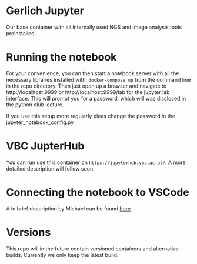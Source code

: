 # Gerlich Jupyter
Our base container with all internally used NGS and image analysis tools preinstalled.

# Running the notebook
For your convenience, you can then start a notebook server with all the necessary libraries installed with:
```docker-compose up``` from the command line in the repo directory.
Then just open up a browser and navigate to http://localhost:9999 or http://localhost:9999/lab for the jupyter lab interface. 
This will prompt you for a password, which will was disclosed in the python club lecture.

If you use this setup more regularly pleas change the password in the jupyter_notebook_config.py

# VBC JupterHub

You can run use this container on ```https://jupyterhub.vbc.ac.at/```. A more detailed description will follow soon.

# Connecting the notebook to VSCode 
A in brief description by Michael can be found [here](https://github.com/gerlichlab/python_club_seq_formats_I).

# Versions

This repo will in the future contain versioned containers and alternative builds.
Currently we only keep the latest build.